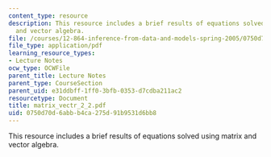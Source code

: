 ```yaml
---
content_type: resource
description: This resource includes a brief results of equations solved using matrix
  and vector algebra.
file: /courses/12-864-inference-from-data-and-models-spring-2005/0750d70d6abbb4ca275d91b9531d6bb8_matrix_vectr_2_2.pdf
file_type: application/pdf
learning_resource_types:
- Lecture Notes
ocw_type: OCWFile
parent_title: Lecture Notes
parent_type: CourseSection
parent_uid: e31ddbff-1ff0-3bfb-0353-d7cdba211ac2
resourcetype: Document
title: matrix_vectr_2_2.pdf
uid: 0750d70d-6abb-b4ca-275d-91b9531d6bb8
---
```

This resource includes a brief results of equations solved using matrix and vector algebra.

